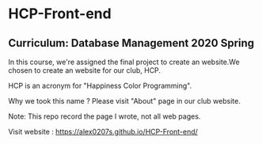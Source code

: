 # HCP-Front-end
## Curriculum: Database Management 2020 Spring </br>

In this course, we're assigned the final project to create an website.We chosen to create an website for our club, HCP.</br>

HCP is an acronym for "Happiness Color Programming".</br>

Why we took this name ? Please visit "About" page in our club website.</br>

Note: This repo record the page I wrote, not all web pages.

Visit website : https://alex0207s.github.io/HCP-Front-end/
